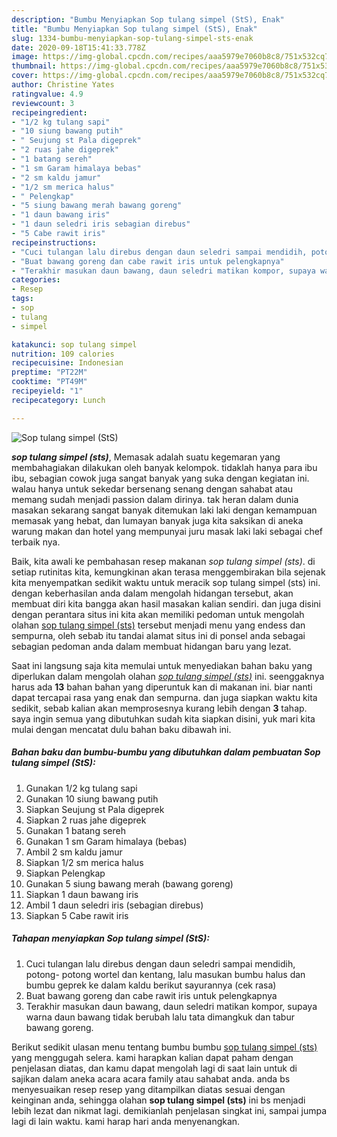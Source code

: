```yaml
---
description: "Bumbu Menyiapkan Sop tulang simpel (StS), Enak"
title: "Bumbu Menyiapkan Sop tulang simpel (StS), Enak"
slug: 1334-bumbu-menyiapkan-sop-tulang-simpel-sts-enak
date: 2020-09-18T15:41:33.778Z
image: https://img-global.cpcdn.com/recipes/aaa5979e7060b8c8/751x532cq70/sop-tulang-simpel-sts-foto-resep-utama.jpg
thumbnail: https://img-global.cpcdn.com/recipes/aaa5979e7060b8c8/751x532cq70/sop-tulang-simpel-sts-foto-resep-utama.jpg
cover: https://img-global.cpcdn.com/recipes/aaa5979e7060b8c8/751x532cq70/sop-tulang-simpel-sts-foto-resep-utama.jpg
author: Christine Yates
ratingvalue: 4.9
reviewcount: 3
recipeingredient:
- "1/2 kg tulang sapi"
- "10 siung bawang putih"
- " Seujung st Pala digeprek"
- "2 ruas jahe digeprek"
- "1 batang sereh"
- "1 sm Garam himalaya bebas"
- "2 sm kaldu jamur"
- "1/2 sm merica halus"
- " Pelengkap"
- "5 siung bawang merah bawang goreng"
- "1 daun bawang iris"
- "1 daun seledri iris sebagian direbus"
- "5 Cabe rawit iris"
recipeinstructions:
- "Cuci tulangan lalu direbus dengan daun seledri sampai mendidih, potong- potong wortel dan kentang, lalu masukan bumbu halus dan bumbu geprek ke dalam kaldu berikut sayurannya (cek rasa)"
- "Buat bawang goreng dan cabe rawit iris untuk pelengkapnya"
- "Terakhir masukan daun bawang, daun seledri matikan kompor, supaya warna daun bawang tidak berubah lalu tata dimangkuk dan tabur bawang goreng."
categories:
- Resep
tags:
- sop
- tulang
- simpel

katakunci: sop tulang simpel 
nutrition: 109 calories
recipecuisine: Indonesian
preptime: "PT22M"
cooktime: "PT49M"
recipeyield: "1"
recipecategory: Lunch

---
```



![Sop tulang simpel (StS)](https://img-global.cpcdn.com/recipes/aaa5979e7060b8c8/751x532cq70/sop-tulang-simpel-sts-foto-resep-utama.jpg)

<b><i>sop tulang simpel (sts)</i></b>, Memasak adalah suatu kegemaran yang membahagiakan dilakukan oleh banyak kelompok. tidaklah hanya para ibu ibu, sebagian cowok juga sangat banyak yang suka dengan kegiatan ini. walau hanya untuk sekedar bersenang senang dengan sahabat atau memang sudah menjadi passion dalam dirinya. tak heran dalam dunia masakan sekarang sangat banyak ditemukan laki laki dengan kemampuan memasak yang hebat, dan lumayan banyak juga kita saksikan di aneka warung makan dan hotel yang mempunyai juru masak laki laki sebagai chef terbaik nya.

Baik, kita awali ke pembahasan resep makanan <i>sop tulang simpel (sts)</i>. di setiap rutinitas kita, kemungkinan akan terasa menggembirakan bila sejenak kita menyempatkan sedikit waktu untuk meracik sop tulang simpel (sts) ini. dengan keberhasilan anda dalam mengolah hidangan tersebut, akan membuat diri kita bangga akan hasil masakan kalian sendiri. dan juga disini dengan perantara situs ini kita akan memiliki pedoman untuk mengolah olahan <u>sop tulang simpel (sts)</u> tersebut menjadi menu yang endess dan sempurna, oleh sebab itu tandai alamat situs ini di ponsel anda sebagai sebagian pedoman anda dalam membuat hidangan baru yang lezat.




Saat ini langsung saja kita memulai untuk menyediakan bahan baku yang diperlukan dalam mengolah olahan <u><i>sop tulang simpel (sts)</i></u> ini. seenggaknya harus ada <b>13</b> bahan bahan yang diperuntuk kan di makanan ini. biar nanti dapat tercapai rasa yang enak dan sempurna. dan juga siapkan waktu kita sedikit, sebab kalian akan memprosesnya kurang lebih dengan <b>3</b> tahap. saya ingin semua yang dibutuhkan sudah kita siapkan disini, yuk mari kita mulai dengan mencatat dulu bahan baku dibawah ini.

<!--inarticleads1-->

##### Bahan baku dan bumbu-bumbu yang dibutuhkan dalam pembuatan Sop tulang simpel (StS):

1. Gunakan 1/2 kg tulang sapi
1. Gunakan 10 siung bawang putih
1. Siapkan  Seujung st Pala digeprek
1. Siapkan 2 ruas jahe digeprek
1. Gunakan 1 batang sereh
1. Gunakan 1 sm Garam himalaya (bebas)
1. Ambil 2 sm kaldu jamur
1. Siapkan 1/2 sm merica halus
1. Siapkan  Pelengkap
1. Gunakan 5 siung bawang merah (bawang goreng)
1. Siapkan 1 daun bawang iris
1. Ambil 1 daun seledri iris (sebagian direbus)
1. Siapkan 5 Cabe rawit iris




<!--inarticleads2-->

##### Tahapan menyiapkan Sop tulang simpel (StS):

1. Cuci tulangan lalu direbus dengan daun seledri sampai mendidih, potong- potong wortel dan kentang, lalu masukan bumbu halus dan bumbu geprek ke dalam kaldu berikut sayurannya (cek rasa)
1. Buat bawang goreng dan cabe rawit iris untuk pelengkapnya
1. Terakhir masukan daun bawang, daun seledri matikan kompor, supaya warna daun bawang tidak berubah lalu tata dimangkuk dan tabur bawang goreng.




Berikut sedikit ulasan menu tentang bumbu bumbu <u>sop tulang simpel (sts)</u> yang menggugah selera. kami harapkan kalian dapat paham dengan penjelasan diatas, dan kamu dapat mengolah lagi di saat lain untuk di sajikan dalam aneka acara acara family atau sahabat anda. anda bs menyesuaikan resep resep yang ditampilkan diatas sesuai dengan keinginan anda, sehingga olahan <b>sop tulang simpel (sts)</b> ini bs menjadi lebih lezat dan nikmat lagi. demikianlah penjelasan singkat ini, sampai jumpa lagi di lain waktu. kami harap hari anda menyenangkan.

